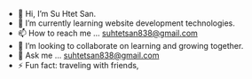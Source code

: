 - 👋 Hi, I’m Su Htet San.
- 🌱 I’m currently learning website development technologies.
- 📫 How to reach me ... suhtetsan838@gmail.com
- 👯 I’m looking to collaborate on learning and growing together.
- 💬 Ask me ... suhtetsan838@gmail.com
- ⚡ Fun fact: traveling with friends,

<!---
su1022/su1022 is a ✨ special ✨ repository because its `README.md` (this file) appears on your GitHub profile.
You can click the Preview link to take a look at your changes.
--->
